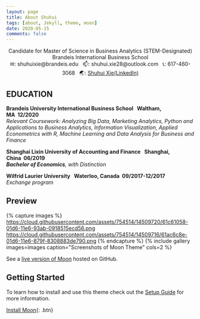 ```yaml
---
layout: page
title: About Shuhui
tags: [about, Jekyll, theme, moon]
date: 2020-05-15
comments: false
---
```


<center>Candidate for Master of Science in Business Analytics (STEM-Designated)</center>
<center>Brandeis International Business School</center>

<center>✉: shuhuixie@brandeis.edu &nbsp; 📫: shuhui.xie28@outlook.com &nbsp; 📞: 617-460-3068 &nbsp; 🌏: <a href="www.linkedin.com/in/shuhui-xie">Shuhui Xie(LinkedIn)</a></center>

## EDUCATION
<p><b>Brandeis University International Business School&nbsp;&nbsp;&nbsp;Waltham, MA&nbsp;&nbsp;12/2020</b><br>
<i>Relevant Coursework: Analyzing Big Data, Marketing Analytics, Python and Applications to Business Analytics, 
Information Visualization, Applied Econometrics with R, Machine Learning and Data Analysis for Business and Finance</i></p>

<p><b>Shanghai Lixin University of Accounting and Finance&nbsp;&nbsp;&nbsp;Shanghai, China&nbsp;&nbsp;06/2019</b><br>
<i><b>Bachelor of Economics</b>, with Distinction</i></p>

<p><b>Wilfrid Laurier University&nbsp;&nbsp;&nbsp;Waterloo, Canada&nbsp;&nbsp;09/2017-12/2017</b><br>
<i>Exchange program</i></p>


## Preview

{% capture images %}
    https://cloud.githubusercontent.com/assets/754514/14509720/61c61058-01d6-11e6-93ab-0918515ecd56.png
    https://cloud.githubusercontent.com/assets/754514/14509716/61ac6c8e-01d6-11e6-879f-8308883de790.png
{% endcapture %}
{% include gallery images=images caption="Screenshots of Moon Theme" cols=2 %}

See a [live version of Moon](http://taylantatli.github.io/Moon) hosted on GitHub.

## Getting Started

To learn how to install and use this theme check out the [Setup Guide](http://taylantatli.me/Moon/moon-theme/) for more information.
      
[Install Moon](https://github.com/TaylanTatli/Moon){: .btn}
